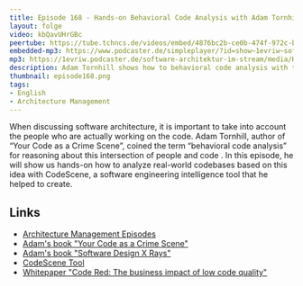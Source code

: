 ```yaml
---
title: Episode 168 - Hands-on Behavioral Code Analysis with Adam Tornhill
layout: folge
video: kbQavUHrGBc
peertube: https://tube.tchncs.de/videos/embed/4876bc2b-ce0b-474f-972c-b1b5a9dc9fa3
embedded-mp3: https://www.podcaster.de/simpleplayer/?id=show~1evriw~software-architektur-im-stream~pod-86b4d428c32ef850978adff674&v=1686143918
mp3: https://1evriw.podcaster.de/software-architektur-im-stream/media/Hands-on_Behavioral_Code_Analysis_with_Adam_Tornhill.mp3
description: Adam Tornhill shows how to behavioral code analysis with the tool CodeScene. 
thumbnail: episode168.png
tags:
- English
- Architecture Management
---
```


When discussing software architecture, it is important to take into
account the people who are actually working on the code. Adam
Tornhill, author of “Your Code as a Crime Scene”, coined the term
“behavioral code analysis” for reasoning about this intersection of
people and code . In this episode, he will show us hands-on how to
analyze real-world codebases based on this idea with CodeScene, a
software engineering intelligence tool that he helped to create.

## Links

- [Architecture Management Episodes](https://software-architektur.tv/tags.html#Architecture%20Management)
- [Adam's book "Your Code as a Crime Scene"](https://amzn.to/3J18Z02)
- [Adam's book "Software Design X Rays"](https://amzn.to/43LkW25)
- [CodeScene Tool](https://codescene.com/)
- [Whitepaper "Code Red: The business impact of low code quality"](https://codescene.com/hubfs/web_docs/business-impact-of-code-quality.pdf)
